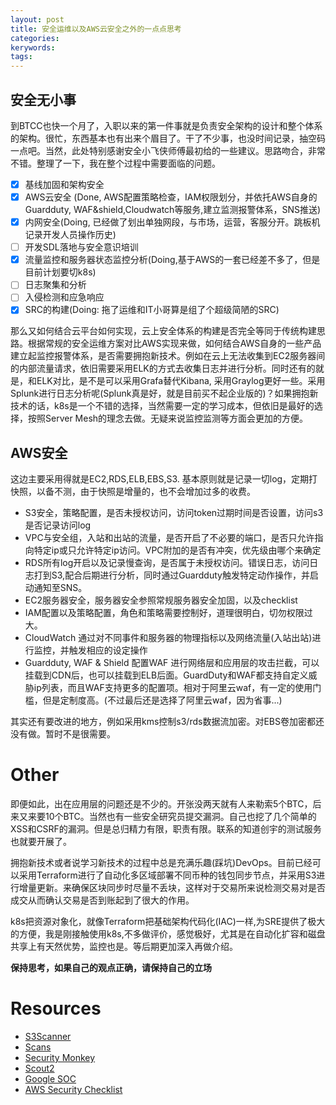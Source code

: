 ```yaml
---
layout: post
title: 安全运维以及AWS云安全之外的一点点思考
categories: 
kerywords: 
tags: 
---
```

## 安全无小事
到BTCC也快一个月了，入职以来的第一件事就是负责安全架构的设计和整个体系的架构。很忙，东西基本也有出来个眉目了。干了不少事，也没时间记录，抽空码一点吧。当然，此处特别感谢安全小飞侠师傅最初给的一些建议。思路吻合，非常不错。整理了一下，我在整个过程中需要面临的问题。

- [x] 基线加固和架构安全 
- [x] AWS云安全 (Done, AWS配置策略检查，IAM权限划分，并依托AWS自身的Guardduty, WAF&shield,Cloudwatch等服务,建立监测报警体系，SNS推送)
- [x] 内网安全(Doing, 已经做了划出单独网段，与市场，运营，客服分开。跳板机记录开发人员操作历史)
- [ ] 开发SDL落地与安全意识培训
- [x] 流量监控和服务器状态监控分析(Doing,基于AWS的一套已经差不多了，但是目前计划要切k8s)
- [ ] 日志聚集和分析
- [ ] 入侵检测和应急响应
- [x] SRC的构建(Doing: 拖了运维和IT小哥算是组了个超级简陋的SRC)

那么又如何结合云平台如何实现，云上安全体系的构建是否完全等同于传统构建思路。根据常规的安全运维方案对比AWS实现来做，如何结合AWS自身的一些产品建立起监控报警体系，是否需要拥抱新技术。例如在云上无法收集到EC2服务器间的内部流量请求，依旧需要采用ELK的方式去收集日志并进行分析。同时还有的就是，和ELK对比，是不是可以采用Grafa替代Kibana, 采用Graylog更好一些。采用Splunk进行日志分析呢(Splunk真是好，就是目前买不起企业版的)？如果拥抱新技术的话，k8s是一个不错的选择，当然需要一定的学习成本，但依旧是最好的选择，按照Server Mesh的理念去做。无疑来说监控监测等方面会更加的方便。

## AWS安全

这边主要采用得就是EC2,RDS,ELB,EBS,S3. 基本原则就是记录一切log，定期打快照，以备不测，由于快照是增量的，也不会增加过多的收费。

* S3安全，策略配置，是否未授权访问，访问token过期时间是否设置，访问s3是否记录访问log
* VPC与安全组，入站和出站的流量，是否开启了不必要的端口，是否只允许指向特定ip或只允许特定ip访问。VPC附加的是否有冲突，优先级由哪个来确定
* RDS所有log开启以及记录慢查询，是否属于未授权访问。错误日志，访问日志打到S3,配合后期进行分析，同时通过Guardduty触发特定动作操作，并启动通知至SNS。
* EC2服务器安全，服务器安全参照常规服务器安全加固，以及checklist
* IAM配置以及策略配置，角色和策略需要控制好，道理很明白，切勿权限过大。
* CloudWatch 通过对不同事件和服务器的物理指标以及网络流量(入站出站)进行监控，并触发相应的设定操作
* Guardduty, WAF & Shield 配置WAF 进行网络层和应用层的攻击拦截，可以挂载到CDN后，也可以挂载到ELB后面。GuardDuty和WAF都支持自定义威胁ip列表，而且WAF支持更多的配置项。相对于阿里云waf，有一定的使用门槛，但是定制度高。(不过最后还是选择了阿里云waf，因为省事...)

其实还有要改进的地方，例如采用kms控制s3/rds数据流加密。对EBS卷加密都还没有做。暂时不是很需要。

# Other

即便如此，出在应用层的问题还是不少的。开张没两天就有人来勒索5个BTC，后来又来要10个BTC。当然也有一些安全研究员提交漏洞。自己也挖了几个简单的XSS和CSRF的漏洞。但是总归精力有限，职责有限。联系的知道创宇的测试服务也就要开展了。

拥抱新技术或者说学习新技术的过程中总是充满乐趣(踩坑)DevOps。目前已经可以采用Terraform进行了自动化多区域部署不同币种的钱包同步节点，并采用S3进行增量更新。来确保区块同步时尽量不丢块，这样对于交易所来说检测交易对是否成交从而确认交易是否到账起到了很大的作用。

k8s把资源对象化，就像Terraform把基础架构代码化(IAC)一样,为SRE提供了极大的方便，我是刚接触使用k8s,不多做评价，感觉极好，尤其是在自动化扩容和磁盘共享上有天然优势，监控也是。等后期更加深入再做介绍。

**保持思考，如果自己的观点正确，请保持自己的立场**

# Resources

* [S3Scanner](https://github.com/sa7mon/S3Scanner)
* [Scans](https://github.com/cloudsploit/scans)
* [Security Monkey](https://github.com/Netflix/security_monkey)
* [Scout2](https://github.com/nccgroup/Scout2)
* [Google SOC](https://static.googleusercontent.com/media/gsuite.google.com/en//files/google-apps-security-and-compliance-whitepaper.pdf)
* [AWS Security Checklist](https://d1.awsstatic.com/whitepapers/Security/AWS_Security_Checklist.pdf)